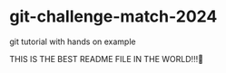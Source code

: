 # git-challenge-match-2024

git tutorial with hands on example


THIS IS THE BEST README FILE IN THE WORLD!!!🚀